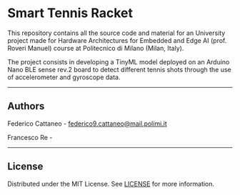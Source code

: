 # Smart Tennis Racket

This repository contains all the source code and material for an University project made for Hardware Architectures for Embedded and Edge AI (prof. Roveri Manuel) course at Politecnico di Milano (Milan, Italy).

The project consists in developing a TinyML model deployed on an Arduino Nano BLE sense rev.2 board to detect different tennis shots through the use of accelerometer and gyroscope data.

---

## Authors

Federico Cattaneo - federico9.cattaneo@mail.polimi.it

Francesco Re - 

---

## License

Distributed under the MIT License. See [LICENSE](LICENSE) for more information.


